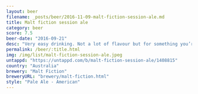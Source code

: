 ```yaml
---
layout: beer
filename: _posts/beer/2016-11-09-malt-fiction-session-ale.md
title: Malt fiction session ale
category: beer
score: 7.5
beer-date: "2016-09-21"
desc: "Very easy drinking. Not a lot of flavour but for something you’re drinking all day this would be great. A little bit tangy"
permalink: /beer/:title.html
img: /img/list/malt-fiction-session-ale.jpeg
untappd: "https://untappd.com/b/malt-fiction-session-ale/1408815"
country: "Australia"
brewery: "Malt Fiction"
breweryURL: "brewery/malt-fiction.html"
style: "Pale Ale - American"
---
```

